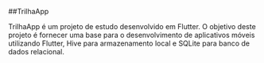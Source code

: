 ##TrilhaApp

TrilhaApp é um projeto de estudo desenvolvido em Flutter. O objetivo deste projeto é fornecer uma base para o desenvolvimento de aplicativos móveis utilizando Flutter, Hive para armazenamento local e SQLite para banco de dados relacional.
